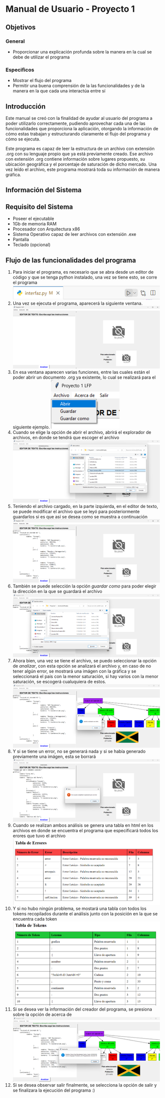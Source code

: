 # Manual de Usuario - Proyecto 1
## Objetivos
### General
- Proporcionar una explicación profunda sobre la manera en la cual se debe de utilizar el programa
### Especificos
- Mostrar el flujo del programa
- Permitir una buena comprensión de la las funcionalidades y de la manera en la que cada una interactúa entre sí
## Introducción
Este manual se creó con la finalidad de ayudar al usuario del programa a poder utilizarlo correctamente, pudiendo aprovechar cada una de las funcionalidades que proporciona la aplicación, otorgando la información de cómo estas trabajan y estructurando claramente el flujo del programa y cómo se ejecuta.

Este programa es capaz de leer la estructura de un archivo con extensión .org con su lenguaje propio que ya está previamente creado. Ese archivo con extensión .org contiene información sobre lugares propuesto, su ubicación geográfica y el porcentaje de saturación de dicho mercado. Una vez leído el archivo, este programa mostrará toda su información de manera gráfica.


## Información del Sistema

## Requisito del Sistema
- Poseer el ejecutable
- 1Gb de memoria RAM
- Procesador con Arquitectura x86
- Sistema Operativo capaz de leer archivos con extensión .exe
- Pantalla
- Teclado (opcional)

## Flujo de las funcionalidades del programa
1. Para iniciar el programa, es necesario que se abra desde un editor de código y que se tenga python instalado, una vez se tiene esto, se corre el programa
![1](./img/1.png)
1. Una vez se ejecuta el programa, aparecerá la siguiente ventana. 
![2](./img/2.png)
1. En esa ventana aparecen varias funciones, entre las cuales están el poder abrir un documento .org ya existente, lo cual se realizará para el siguiente ejemplo.
![3](./img/3.png)
1. Cuando se elige la opción de abrir el archivo, abrirá el explorador de archivos, en donde se tendrá que escoger el archivo
![4](./img/4.png)
1. Teniendo el archivo cargado, en la parte izquierda, en el editor de texto, se puede modificar el archivo que se leyó para posteriormente guardarlos si es que así se desea como se muestra a continuación
![5](./img/5.png)
1. También se puede selección la opción *guardar como* para poder elegir la dirección en la que se guardará el archivo
![6](./img/6.png)
1. Ahora bien, una vez se tiene el archivo, se puedo seleccionar la opción de *analizar*, con esta opción se analizará el archivo y, en caso de no tener algún error, se mostrará una imágen con la gráfica y se seleccionará el pais con la menor saturación, si hay varios con la menor saturación, se escogerá cualuquiera de estos.
![7](./img/7.png)
1. Y si se tiene un error, no se generará nada y si se había generado previamente una imágen, esta se borrará
![8](./img/8.png)
1. Cuando se realizan ambos análisis se genera una tabla en html en los archivos en donde se encuentra el programa que especificará todos los erores que tuvo el archivo
![9](./img/9.png)
1.   Y si no hubo ningún problema, se mostará una tabla con todos los tokens recopilados durante el análisis junto con la posición en la que se encuentra cada token
![10](./img/10.png)
1.  Si se desea ver la información del creador del programa, se presiona sobre la opción de acerca de
![11](./img/11.png)
1.  Si se desea observar salir finalmente, se selecciona la opción de salir y se finalizara la ejecución del programa :)